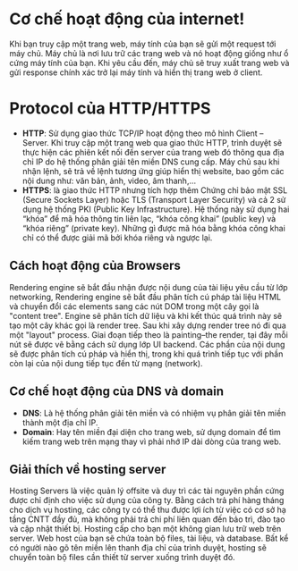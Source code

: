 # Cơ chế hoạt động của internet!
Khi bạn truy cập một trang web, máy tính của bạn sẽ gửi một request tới máy chủ. Máy chủ là nơi lưu trữ các trang web và nó hoạt động giống như ổ cứng máy tính của bạn. Khi yêu cầu đến, máy chủ sẽ truy xuất trang web và gửi response chính xác trở lại máy tính và hiển thị trang web ở client.
# Protocol của HTTP/HTTPS
 - **HTTP**: Sử dụng giao thức TCP/IP hoạt động theo mô hình Client – Server. Khi truy cập một trang web qua giao thức HTTP, trình duyệt sẽ thực hiện các phiên kết nối đến server của trang web đó thông qua địa chỉ IP do hệ thống phân giải tên miền DNS cung cấp. Máy chủ sau khi nhận lệnh, sẽ trả về lệnh tương ứng giúp hiển thị website, bao gồm các nội dung như: văn bản, ảnh, video, âm thanh,…
 - **HTTPS**:  là giao thức HTTP nhưng tích hợp thêm Chứng chỉ bảo mật SSL (Secure Sockets Layer) hoặc TLS (Transport Layer Security) và cả 2 sử dụng hệ thống PKI (Public Key Infrastructure). Hệ thống này sử dụng hai “khóa” để mã hóa thông tin liên lạc, “khóa công khai” (public key) và “khóa riêng” (private key). Những gì được mã hóa bằng khóa công khai chỉ có thể được giải mã bởi khóa riêng và ngược lại.
## Cách hoạt động của Browsers
Rendering engine sẽ bắt đầu nhận được nội dung của tài liệu yêu cầu từ lớp networking, Rendering engine sẽ bắt đầu phân tích cú pháp tài liệu HTML và chuyển đổi các elements sang các nút DOM trong một cây gọi là "content tree". Engine sẽ phân tích dữ liệu và khi kết thúc quá trình này sẽ tạo một cây khác gọi là render tree. Sau khi xây dựng render tree nó đi qua một "layout" process. Giai đoạn tiếp theo là painting–the render, tại đây mỗi nút sẽ được vẽ bằng cách sử dụng lớp UI backend. Các phần của nội dung sẽ được phân tích cú pháp và hiển thị, trong khi quá trình tiếp tục với phần còn lại của nội dung tiếp tục đến từ mạng (network).
## Cơ chế hoạt động của DNS và domain
 - **DNS**: Là hệ thống phân giải tên miền và có nhiệm vụ phân giải tên miền thành một địa chỉ IP.
 - **Domain**: Hay tên miền đại diện cho trang web, sử dụng domain để tìm kiếm trang web trên mạng thay vì phải nhớ IP dài dòng của trang
   web.
## Giải thích về hosting server
Hosting Servers là việc quản lý offsite và duy trì các tài nguyên phần cứng được chỉ định cho việc sử dụng của công ty. Bằng cách trả phí hàng tháng cho dịch vụ hosting, các công ty có thể thu được lợi ích từ việc có cơ sở hạ tầng CNTT đầy đủ, mà không phải trả chi phí liên quan đến bảo trì, đào tạo và cập nhật thiết bị.
Hosting cấp cho bạn một không gian lưu trữ web trên server. Web host của bạn sẽ chứa toàn bộ files, tài liệu, và database. Bất kể có người nào gõ tên miền lên thanh địa chỉ của trình duyệt, hosting sẽ chuyển toàn bộ files cần thiết từ server xuống trình duyệt đó.